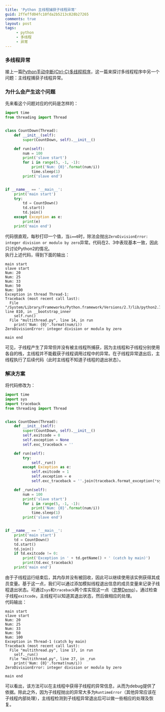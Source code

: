 ```yaml
---
title: 'Python 主线程捕获子线程异常'
guid: 2ffeffd04fc10fda2b5213c828b27265
comments: true
layout: post
tags:
     - python
     - 多线程
     - 异常
---
```


### 多线程异常
接上一篇[Python手动中断(Ctrl-C)多线程程序](http://pengmeng.me/2015/06/04/Python-manually-stop-multithread-program.html)，这一篇来探讨多线程程序中另一个问题：主线程捕获子线程异常。

### 为什么会产生这个问题
先来看这个问题对应的代码是怎样的：

``` python
import time
from threading import Thread


class CountDown(Thread):
    def __init__(self):
        super(CountDown, self).__init__()

    def run(self):
        num = 100
        print('slave start')
        for i in range(5, -1, -1):
            print('Num: {0}'.format(num/i))
            time.sleep(1)
        print('slave end')


if __name__ == '__main__':
    print('main start')
    try:
        td = CountDown()
        td.start()
        td.join()
    except Exception as e:
        print(e)
    print('main end')
```

代码很直观，每秒打印一个值，当```i==0```时，除法会抛出```ZeroDivisionError: integer division or modulo by zero```异常。代码在2、3中表现基本一致，因此只讨论Python2的情况。  
执行上述代码，得到下面的输出：

```
main start
slave start
Num: 20
Num: 25
Num: 33
Num: 50
Num: 100
Exception in thread Thread-1:
Traceback (most recent call last):
  File "/System/Library/Frameworks/Python.framework/Versions/2.7/lib/python2.7/threading.py", line 810, in __bootstrap_inner
    self.run()
  File "multithread.py", line 14, in run
    print('Num: {0}'.format(num/i))
ZeroDivisionError: integer division or modulo by zero

main end
```

可见，子线程产生了异常但并没有被主线程所捕获，因为主线程和子线程分别使用各自的栈，主线程并不能截获子线程调用过程中的异常。在子线程异常退出后，主线程执行了后续代码（此时主线程不知道子线程的退出状态）。

### 解决方案
将代码修改为：

``` python
import time
import sys
import traceback
from threading import Thread


class CountDown(Thread):
    def __init__(self):
        super(CountDown, self).__init__()
        self.exitcode = 0
        self.exception = None
        self.exc_traceback = ''

    def run(self):
        try:
            self._run()
        except Exception as e:
            self.exitcode = 1
            self.exception = e
            self.exc_traceback = ''.join(traceback.format_exception(*sys.exc_info()))

    def _run(self):
        num = 100
        print('slave start')
        for i in range(5, -1, -1):
            print('Num: {0}'.format(num/i))
            time.sleep(1)
        print('slave end')


if __name__ == '__main__':
    print('main start')
    td = CountDown()
    td.start()
    td.join()
    if td.exitcode != 0:
        print('Exception in ' + td.getName() + ' (catch by main)')
        print(td.exc_traceback)
    print('main end')
```

由于子线程运行结束后，其内存并没有被回收，因此可以继续使用该实例获得其成员变量。基于这一点，我们可以通过添加模拟线程退出信息的成员变量来记录子线程退出状态。可通过```sys```和```traceback```两个库实现这一点（[完整Demo](https://docs.python.org/2/library/traceback.html)）。通过检查子线程```exitcode```，主线程可以知道其退出状态，然后做相应的处理。  
代码输出：

```
main start
slave start
Num: 20
Num: 25
Num: 33
Num: 50
Num: 100
Exception in Thread-1 (catch by main)
Traceback (most recent call last):
  File "multithread.py", line 17, in run
    self._run()
  File "multithread.py", line 27, in _run
    print('Num: {0}'.format(num/i))
ZeroDivisionError: integer division or modulo by zero

main end
```

可以看出，该方法可以在主线程中获得子线程的异常信息，从而为debug提供了依据。除此之外，因为子线程抛出的异常大多为```RuntimeError```（其他异常应该在子线程内部处理），主线程检测到子线程异常退出后可以做一些相应的处理及恢复。
